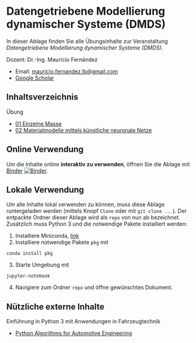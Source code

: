 # Datengetriebene Modellierung dynamischer Systeme (DMDS)

In dieser Ablage finden Sie alle Übungsinhalte zur Veranstaltung *Datengetriebene Modellierung dynamischer Systeme (DMDS)*.

Dozent: Dr.-Ing. Mauricio Fernández

* Email: mauricio.fernandez.lb@gmail.com
* [Google Scholar](https://scholar.google.com/citations?user=pwQ_YNEAAAAJ&hl=de)

## Inhaltsverzeichnis

Übung

* [01 Einzelne Masse](Uebung/01_Einzelne_Masse.ipynb)
* [02 Materialmodelle mittels künstliche neuronale Netze](Uebung/02_Materialmodell.ipynb)

## Online Verwendung

Um die Inhalte online **interaktiv zu verwenden**, öffnen Sie die Ablage mit
[Binder](https://mybinder.org/v2/gh/mauricio-fernandez-l/DMDS/main)
[![Binder](https://mybinder.org/badge_logo.svg)](https://mybinder.org/v2/gh/mauricio-fernandez-l/DMDS/main).

## Lokale Verwendung

Um alle Inhalte lokal verwenden zu können, muss diese Ablage runtergeladen werden (mittels Knopf `Clone` oder mit `git clone ...`). Der entpackte Ordner dieser Ablage wird als `repo` von nun ab bezeichnet. Zusätzlich muss Python 3 und die notwendige Pakete installiert werden:

1. Installiere Miniconda, [link](https://docs.conda.io/en/latest/miniconda.html)
2. Installiere notwendige Pakete `pkg` mit
```
conda install pkg
```
3. Starte Umgebung mit
```
jupyter-notebook
```
4. Navigiere zum Ordner `repo` und öffne gewünschtes Dokument.

## Nützliche externe Inhalte

Einführung in Python 3 mit Anwendungen in Fahrzeugtechnik

* [Python Algorithms for Automotive Engineering](https://github.com/StephanRhode/py-algorithms-4-automotive-engineering)
